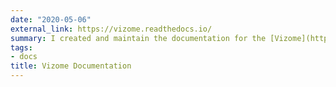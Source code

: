 ```yaml
---
date: "2020-05-06"
external_link: https://vizome.readthedocs.io/
summary: I created and maintain the documentation for the [Vizome](http://vizome.org/) data viewer.
tags:
- docs
title: Vizome Documentation
---
```

